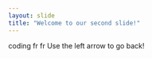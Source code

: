 ```yaml
---
layout: slide
title: "Welcome to our second slide!"
---
```

coding fr fr
Use the left arrow to go back!
